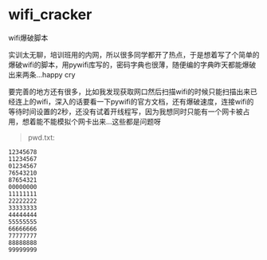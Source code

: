 # wifi_cracker
wifi爆破脚本


实训太无聊，培训班用的内网，所以很多同学都开了热点，于是想着写了个简单的爆破wifi的脚本，用pywifi库写的，密码字典也很薄，随便编的字典昨天都能爆破出来两条...happy cry <!--more-->

要完善的地方还有很多，比如我发现获取网口然后扫描wifi的时候只能扫描出来已经连上的wifi，深入的话要看一下pywifi的官方文档，还有爆破速度，连接wifi的等待时间设置的2秒，还没有试着开线程写，因为我想同时只能有一个网卡被占用，想着能不能模拟个网卡出来...这些都是问题呀

>pwd.txt:

	12345678
	11234567
	01234567
	76543210
	87654321
	00000000
	11111111
	22222222
	33333333
	44444444
	55555555
	66666666
	77777777
	88888888
	99999999
